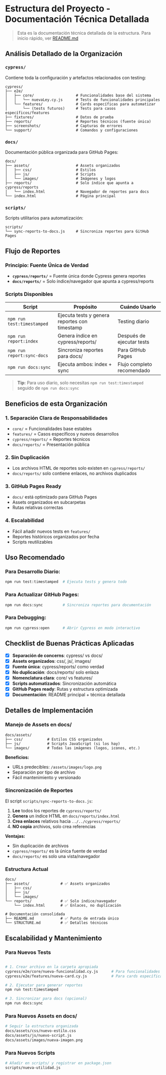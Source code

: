 # Estructura del Proyecto - Documentación Técnica Detallada

> Esta es la documentación técnica detallada de la estructura. Para inicio rápido, ver [README.md](./README.md)

## Análisis Detallado de la Organización

### `cypress/`
Contiene toda la configuración y artefactos relacionados con testing:

```
cypress/
├── e2e/
│   ├── core/                   # Funcionalidades base del sistema
│   │   └── nuevaLey.cy.js      # Tests de funcionalidades principales
│   └── features/               # Cards específicas para automatizar
│       └── (tests futuros)     # Tests para casos específicos/features
├── fixtures/                   # Datos de prueba
├── reports/                    # Reportes técnicos (fuente única)
├── screenshots/                # Capturas de errores
└── support/                    # Comandos y configuraciones
```

### `docs/`
Documentación pública organizada para GitHub Pages:

```
docs/
├── assets/                     # Assets organizados
│   ├── css/                    # Estilos
│   ├── js/                     # Scripts
│   └── images/                 # Imágenes y logos
├── reports/                    # Solo índice que apunta a cypress/reports
│   └── index.html              # Navegador de reportes para docs
└── index.html                  # Página principal
```

### `scripts/`
Scripts utilitarios para automatización:

```
scripts/
└── sync-reports-to-docs.js     # Sincroniza reportes para GitHub Pages
```

## Flujo de Reportes

### Principio: Fuente Única de Verdad
- **`cypress/reports/`** = Fuente única donde Cypress genera reportes
- **`docs/reports/`** = Solo índice/navegador que apunta a cypress/reports

### Scripts Disponibles

| Script | Propósito | Cuándo Usarlo |
|--------|-----------|---------------|
| `npm run test:timestamped` | Ejecuta tests y genera reportes con timestamp | Testing diario |
| `npm run report:index` | Genera índice en cypress/reports/ | Después de ejecutar tests |
| `npm run report:sync-docs` | Sincroniza reportes para docs/ | Para GitHub Pages |
| `npm run docs:sync` | Ejecuta ambos: index + sync | Flujo completo recomendado |

> **Tip:** Para uso diario, solo necesitas `npm run test:timestamped` seguido de `npm run docs:sync`

## Beneficios de esta Organización

### 1. **Separación Clara de Responsabilidades**
- `core/` = Funcionalidades base estables
- `features/` = Casos específicos y nuevos desarrollos
- `cypress/reports/` = Reportes técnicos
- `docs/reports/` = Presentación pública

### 2. **Sin Duplicación**
- Los archivos HTML de reportes solo existen en `cypress/reports/`
- `docs/reports/` solo contiene enlaces, no archivos duplicados

### 3. **GitHub Pages Ready**
- `docs/` está optimizado para GitHub Pages
- Assets organizados en subcarpetas
- Rutas relativas correctas

### 4. **Escalabilidad**
- Fácil añadir nuevos tests en `features/`
- Reportes históricos organizados por fecha
- Scripts reutilizables

## Uso Recomendado

### Para Desarrollo Diario:
```bash
npm run test:timestamped  # Ejecuta tests y genera todo
```

### Para Actualizar GitHub Pages:
```bash
npm run docs:sync         # Sincroniza reportes para documentación
```

### Para Debugging:
```bash
npm run cypress:open      # Abrir Cypress en modo interactivo
```

## Checklist de Buenas Prácticas Aplicadas

- [x] **Separación de concerns**: cypress/ vs docs/
- [x] **Assets organizados**: css/, js/, images/
- [x] **Fuente única**: cypress/reports/ como verdad
- [x] **No duplicación**: docs/reports/ solo enlaza
- [x] **Nomenclatura clara**: core/ vs features/
- [x] **Scripts automatizados**: Sincronización automática
- [x] **GitHub Pages ready**: Rutas y estructura optimizada
- [x] **Documentación**: README principal + técnica detallada

## Detalles de Implementación

### Manejo de Assets en docs/
```
docs/assets/
├── css/           # Estilos CSS organizados
├── js/            # Scripts JavaScript (si los hay)
└── images/        # Todas las imágenes (logos, iconos, etc.)
```

**Beneficios:**
- URLs predecibles: `/assets/images/logo.png`
- Separación por tipo de archivo
- Fácil mantenimiento y versionado

### Sincronización de Reportes
El script `scripts/sync-reports-to-docs.js`:
1. **Lee** todos los reportes de `cypress/reports/`
2. **Genera** un índice HTML en `docs/reports/index.html`  
3. **Crea enlaces** relativos hacia `../../cypress/reports/`
4. **NO copia** archivos, solo crea referencias

**Ventajas:**
- Sin duplicación de archivos
- `cypress/reports/` es la única fuente de verdad
- `docs/reports/` es solo una vista/navegador



### Estructura Actual 
```
docs/
├── assets/              # ✅ Assets organizados
│   ├── css/
│   ├── js/
│   └── images/
└── reports/             # ✅ Solo índice/navegador
    └── index.html       # ✅ Enlaces, no duplicación

# Documentación consolidada
├── README.md            # ✅ Punto de entrada único
└── STRUCTURE.md         # ✅ Detalles técnicos
```

## Escalabilidad y Mantenimiento

### Para Nuevos Tests
```bash

# 1. Crear archivo en la carpeta apropiada
cypress/e2e/core/nueva-funcionalidad.cy.js      # Para funcionalidades base
cypress/e2e/features/nueva-card.cy.js           # Para cards específicas

# 2. Ejecutar para generar reportes
npm run test:timestamped

# 3. Sincronizar para docs (opcional)
npm run docs:sync
```

### Para Nuevos Assets en docs/
```bash
# Seguir la estructura organizada
docs/assets/css/nuevo-estilo.css
docs/assets/js/nuevo-script.js
docs/assets/images/nueva-imagen.png
```

### Para Nuevos Scripts
```bash
# Añadir en scripts/ y registrar en package.json
scripts/nueva-utilidad.js
```